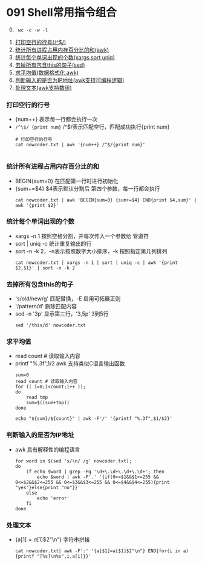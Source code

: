 # 091 Shell常用指令组合
0. ```
    wc -c -w -l
1. [打印空行的行号(/^$/)](#打印空行的行号)
2. [统计所有进程占用内存百分比的和(awk)](#统计所有进程占用内存百分比的和)
3. [统计每个单词出现的个数(xargs sort uniq)](#统计每个单词出现的个数)
4. [去掉所有包含this的句子(sed)](#去掉所有包含this的句子)
5. [求平均值(数据格式化 awk)](#求平均值)
6. [判断输入的是否为IP地址(awk支持可编程逻辑)](#判断输入的是否为ip地址)
7. [处理文本(awk支持数组)](#处理文本)


### 打印空行的行号
- {num++} 表示每一行都会执行一次
- `/^\$/ {print num}` /^$/表示匹配空行，匹配成功执行{print num}
    ```
    # 打印空行的行号
    cat nowcoder.txt | awk '{num++} /^$/{print num}'


### 统计所有进程占用内存百分比的和
- BEGIN{sum=0} 在匹配第一行时进行初始化
- {sum+=$4} $4表示默认分割后 第四个参数，每一行都会执行
    ```
    cat nowcoder.txt | awk 'BEGIN{sum=0} {sum+=$4} END{print $4,sum}' | awk '{print $2}'

### 统计每个单词出现的个数
- xargs -n 1 按照空格分割，并每次传入一个参数给 管道符
- sort | uniq -c 统计重复输出的行
- sort -n -k 2，-n表示按照数字大小排序，-k 按照指定第几列排列
    ```
    cat nowcoder.txt | xargs -n 1 | sort | uniq -c | awk '{print $2,$1}' | sort -n -k 2

### 去掉所有包含this的句子
- 's/old/new/g'  匹配替换，-E 启用可拓展正则
- '/pattern/d' 删除匹配内容
- sed -n '3p' 显示第三行，'3,5p' 3到5行
    ```
    sed '/this/d' nowcoder.txt

### 求平均值
- read count # 读取输入内容
- printf "%.3f",$1/$2 awk 支持类似C语言输出函数
    ```
    sum=0
    read count # 读取输入内容
    for (( i=0;i<count;i++ ));
    do
        read tmp
        sum=$((sum+tmp))
    done

    echo "${sum}/${count}" | awk -F'/' '{printf "%.3f",$1/$2}'

### 判断输入的是否为IP地址
- awk 具有解释性的编程语言
    ```
    for word in $(sed 's/\n/ /g' nowcoder.txt);
    do
        if echo $word | grep -Pq '\d+\.\d+\.\d+\.\d+'; then
            echo $word | awk -F'.' '{if(0<=$1&&$1<=255 && 0<=$2&&$2<=255 && 0<=$3&&$3<=255 && 0<=$4&&$4<=255){print "yes"}else{print "no"}}'
        else
            echo 'error'
        fi
    done

### 处理文本
- {a[$1]=a[$1]$2"\n"} 字符串拼接
    ```
    cat nowcoder.txt| awk -F':' '{a[$1]=a[$1]$2"\n"} END{for(i in a){printf "[%s]\n%s",i,a[i]}}'